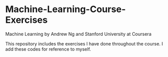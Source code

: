 # Machine-Learning-Course-Exercises
Machine Learning by Andrew Ng and Stanford University at Coursera

This repository includes the exercises I have done throughout the course. I add these codes for reference to myself.
